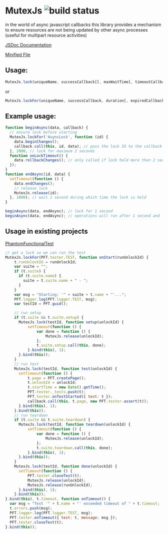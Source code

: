 MutexJs ![build status](https://travis-ci.org/bicarbon8/MutexJs.svg)
===========

in the world of async javascript callbacks this library provides a mechanism to ensure resources are not being updated by other async processes (useful for multipart resource activities)

[JSDoc Documentation](http://rawgit.com/bicarbon8/MutexJs/master/dist/doc/MutexJs.html)

[Minified File](http://rawgit.com/bicarbon8/MutexJs/master/dist/mutex.min.js)

## Usage:

```javascript
MutexJs.lock(uniqueName, successCallback[[, maxWaitTime], timeoutCallback]);
```
or
```javascript
MutexJs.lockFor(uniqueName, successCallback, duration[, expiredCallback]);
```

## Example usage:
```javascript
function beginAsync(data, callback) {
  // ensure lock before starting
  MutexJs.lockFor('AsyncLock', function (id) {
    data.beginChanges();
    callback.call(this, id, data); // pass the lock ID to the callback
  }, 2000, // lock for maximum 2 seconds
  function onLockTimeout() {
    data.rollbackChanges(); // only called if lock held more than 2 seconds
  });
}
function endAsync(id, data) {
  setTimeout(function () {
    data.endChanges();
    // release lock
    MutexJs.release(id);
  }, 1000); // wait 1 second during which time the lock is held
}

beginAsync(data, endAsync); // lock for 1 second
beginAsync(data, endAsync); // operations will run after 1 second and 'data' object operations will not overlap
```

## Usage in existing projects
[PhantomFunctionalTest](https://github.com/bicarbon8/PhantomFunctionalTest/blob/master/lib/pft/objects/tester.js#L123)
```javascript
// get a lock so we can run the test
MutexJs.lockFor(PFT.tester.TEST, function onStart(runUnlockId) {
    t.runUnlockId = runUnlockId;
    var suite = "";
    if (t.suite) {
      if (t.suite.name) {
        suite = t.suite.name + " - ";
      }
    }
    var msg = "Starting: '" + suite + t.name + "'...";
    PFT.logger.log(PFT.logger.TEST, msg);
    var testId = PFT.guid();

    // run setup
    if (t.suite && t.suite.setup) {
      MutexJs.lock(testId, function setup(unlockId) {
          setTimeout(function () {
              var done = function () {
                  MutexJs.release(unlockId);
              };
              t.suite.setup.call(this, done);
          }.bind(this), 1);
      }.bind(this));
    }
    // run test
    MutexJs.lock(testId, function test(unlockId) {
      setTimeout(function () {
          t.page = PFT.createPage();
          t.unlockId = unlockId;
          t.startTime = new Date().getTime();
          PFT.tester._tests.push(t);
          PFT.tester.onTestStarted({ test: t });
          callback.call(this, t.page, new PFT.tester.assert(t));
      }.bind(this), 1);
    }.bind(this));
    // run teardown
    if (t.suite && t.suite.teardown) {
      MutexJs.lock(testId, function teardown(unlockId) {
          setTimeout(function () {
              var done = function () {
                  MutexJs.release(unlockId);
              };
              t.suite.teardown.call(this, done);
          }.bind(this), 1);
      }.bind(this));
    }
    MutexJs.lock(testId, function done(unlockId) {
      setTimeout(function () {
          PFT.tester.closeTest(t);
          MutexJs.release(unlockId);
          MutexJs.release(runUnlockId);
      }.bind(this), 1);
    }.bind(this));
}.bind(this), t.timeout, function onTimeout() {
  var msg = "Test '" + t.name + "' exceeded timeout of " + t.timeout;
  t.errors.push(msg);
  PFT.logger.log(PFT.logger.TEST, msg);
  PFT.tester.onTimeout({ test: t, message: msg });
  PFT.tester.closeTest(t);
}.bind(this));
```
